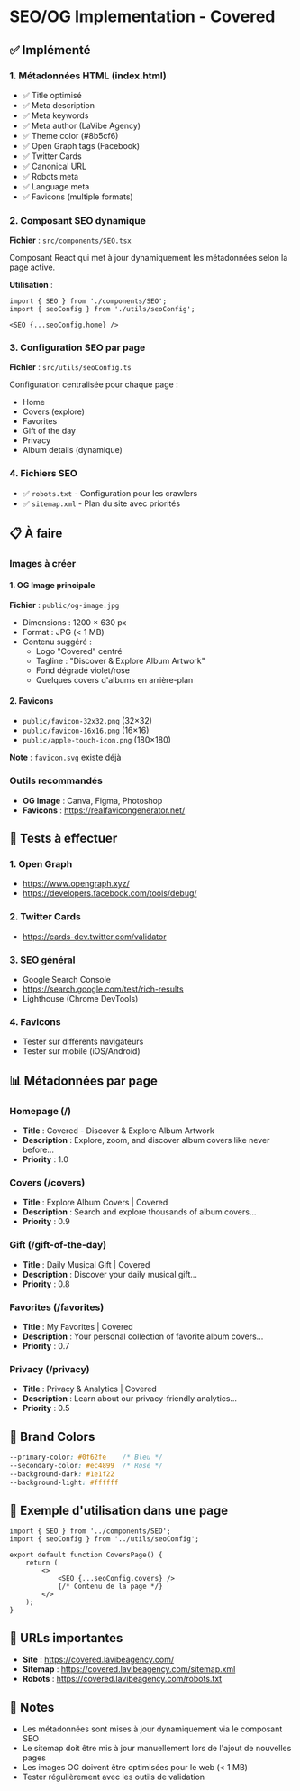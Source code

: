 # SEO/OG Implementation - Covered

## ✅ Implémenté

### 1. Métadonnées HTML (index.html)
- ✅ Title optimisé
- ✅ Meta description
- ✅ Meta keywords
- ✅ Meta author (LaVibe Agency)
- ✅ Theme color (#8b5cf6)
- ✅ Open Graph tags (Facebook)
- ✅ Twitter Cards
- ✅ Canonical URL
- ✅ Robots meta
- ✅ Language meta
- ✅ Favicons (multiple formats)

### 2. Composant SEO dynamique
**Fichier** : `src/components/SEO.tsx`

Composant React qui met à jour dynamiquement les métadonnées selon la page active.

**Utilisation** :
```tsx
import { SEO } from './components/SEO';
import { seoConfig } from './utils/seoConfig';

<SEO {...seoConfig.home} />
```

### 3. Configuration SEO par page
**Fichier** : `src/utils/seoConfig.ts`

Configuration centralisée pour chaque page :
- Home
- Covers (explore)
- Favorites
- Gift of the day
- Privacy
- Album details (dynamique)

### 4. Fichiers SEO
- ✅ `robots.txt` - Configuration pour les crawlers
- ✅ `sitemap.xml` - Plan du site avec priorités

## 📋 À faire

### Images à créer

#### 1. OG Image principale
**Fichier** : `public/og-image.jpg`
- Dimensions : 1200 × 630 px
- Format : JPG (< 1 MB)
- Contenu suggéré :
  - Logo "Covered" centré
  - Tagline : "Discover & Explore Album Artwork"
  - Fond dégradé violet/rose
  - Quelques covers d'albums en arrière-plan

#### 2. Favicons
- `public/favicon-32x32.png` (32×32)
- `public/favicon-16x16.png` (16×16)
- `public/apple-touch-icon.png` (180×180)

**Note** : `favicon.svg` existe déjà

### Outils recommandés
- **OG Image** : Canva, Figma, Photoshop
- **Favicons** : https://realfavicongenerator.net/

## 🧪 Tests à effectuer

### 1. Open Graph
- https://www.opengraph.xyz/
- https://developers.facebook.com/tools/debug/

### 2. Twitter Cards
- https://cards-dev.twitter.com/validator

### 3. SEO général
- Google Search Console
- https://search.google.com/test/rich-results
- Lighthouse (Chrome DevTools)

### 4. Favicons
- Tester sur différents navigateurs
- Tester sur mobile (iOS/Android)

## 📊 Métadonnées par page

### Homepage (/)
- **Title** : Covered - Discover & Explore Album Artwork
- **Description** : Explore, zoom, and discover album covers like never before...
- **Priority** : 1.0

### Covers (/covers)
- **Title** : Explore Album Covers | Covered
- **Description** : Search and explore thousands of album covers...
- **Priority** : 0.9

### Gift (/gift-of-the-day)
- **Title** : Daily Musical Gift | Covered
- **Description** : Discover your daily musical gift...
- **Priority** : 0.8

### Favorites (/favorites)
- **Title** : My Favorites | Covered
- **Description** : Your personal collection of favorite album covers...
- **Priority** : 0.7

### Privacy (/privacy)
- **Title** : Privacy & Analytics | Covered
- **Description** : Learn about our privacy-friendly analytics...
- **Priority** : 0.5

## 🎨 Brand Colors

```css
--primary-color: #0f62fe    /* Bleu */
--secondary-color: #ec4899  /* Rose */
--background-dark: #1e1f22
--background-light: #ffffff
```

## 📱 Exemple d'utilisation dans une page

```tsx
import { SEO } from '../components/SEO';
import { seoConfig } from '../utils/seoConfig';

export default function CoversPage() {
    return (
        <>
            <SEO {...seoConfig.covers} />
            {/* Contenu de la page */}
        </>
    );
}
```

## 🔗 URLs importantes

- **Site** : https://covered.lavibeagency.com/
- **Sitemap** : https://covered.lavibeagency.com/sitemap.xml
- **Robots** : https://covered.lavibeagency.com/robots.txt

## 📝 Notes

- Les métadonnées sont mises à jour dynamiquement via le composant SEO
- Le sitemap doit être mis à jour manuellement lors de l'ajout de nouvelles pages
- Les images OG doivent être optimisées pour le web (< 1 MB)
- Tester régulièrement avec les outils de validation
